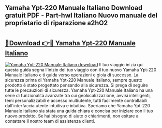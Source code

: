 ## Yamaha Ypt-220 Manuale Italiano Download gratuit PDF - Part-hwI Italiano Nuovo manuale del proprietario di riparazione a2hO2

# <h2><a href="http://dfbmlu.blite.top/?on=Yamaha+Ypt-220+Manuale+Italiano">🔗Download 👉🔴 Yamaha Ypt-220 Manuale Italiano</a></h2>

[![Yamaha Ypt-220 Manuale Italiano download](https://i.imgur.com/lujVjoI.png)](http://dfbmlu.blite.top/?on=Yamaha+Ypt-220+Manuale+Italiano)
Il tuo viaggio inizia qui questa guida segna l'inizio del tuo viaggio con il tuo nuovo Yamaha Ypt-220 Manuale Italiano e ti guida verso operazioni e gioia di successo. La sicurezza prima di Yamaha Ypt-220 Manuale Italiano, sempre questo prodotto è stato progettato pensando alla sicurezza. Si prega di seguire tutte le precauzioni di sicurezza. Yamaha Ypt-220 Manuale Italiano ha una serie di funzionalità avanzate tra cui geolocalizzazione, avvisi intelligenti, temi personalizzabili e accesso multiutente, tutti facilmente controllabili dall'interfaccia utente intuitiva e intuitiva. Speriamo che Yamaha Ypt-220 Manuale Italiano sia stata una guida chiara e concisa per iniziare con il tuo nuovo prodotto. Se hai bisogno di aiuto o chiarimenti, non esitare a contattare il nostro team di assistenza clienti.
